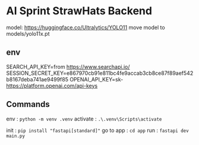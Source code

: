 # AI Sprint StrawHats Backend

model: https://huggingface.co/Ultralytics/YOLO11
move model to models/yolo11x.pt

## env

SEARCH_API_KEY=from <https://www.searchapi.io/>
SESSION_SECRET_KEY=e867970cb91e811bc4fe9accab3cb8ce87f89aef542b8167deba741ae9499f85
OPENAI_API_KEY=sk-<https://platform.openai.com/api-keys>

## Commands

env : `python -m venv .venv`
activate : `.\.venv\Scripts\activate`

init : `pip install "fastapi[standard]"`
go to app : `cd app`
run : `fastapi dev main.py`
